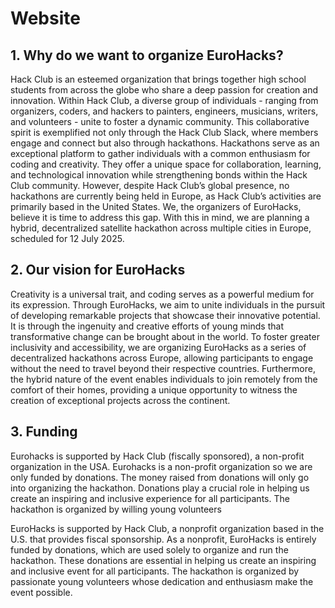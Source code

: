 # Website
## 1. Why do we want to organize EuroHacks?
Hack Club is an esteemed organization that brings together high school students from across the globe who share a deep passion for creation and innovation. Within Hack Club, a diverse group of individuals - ranging from organizers, coders, and hackers to painters, engineers, musicians, writers, and volunteers - unite to foster a dynamic community. This collaborative spirit is exemplified not only through the Hack Club Slack, where members engage and connect but also through hackathons.
Hackathons serve as an exceptional platform to gather individuals with a common enthusiasm for coding and creativity. They offer a unique space for collaboration, learning, and technological innovation while strengthening bonds within the Hack Club community.
However, despite Hack Club’s global presence, no hackathons are currently being held in Europe, as Hack Club’s activities are primarily based in the United States. We, the organizers of EuroHacks, believe it is time to address this gap. With this in mind, we are planning a hybrid, decentralized satellite hackathon across multiple cities in Europe, scheduled for 12 July 2025.


## 2. Our vision for EuroHacks
Creativity is a universal trait, and coding serves as a powerful medium for its expression. Through EuroHacks, we aim to unite individuals in the pursuit of developing remarkable projects that showcase their innovative potential. It is through the ingenuity and creative efforts of young minds that transformative change can be brought about in the world.
To foster greater inclusivity and accessibility, we are organizing EuroHacks as a series of decentralized hackathons across Europe, allowing participants to engage without the need to travel beyond their respective countries. Furthermore, the hybrid nature of the event enables individuals to join remotely from the comfort of their homes, providing a unique opportunity to witness the creation of exceptional projects across the continent.

## 3. Funding
Eurohacks is supported by Hack Club (fiscally sponsored), a non-profit organization in the USA. Eurohacks is a non-profit organization so we are only funded by donations. The money raised from donations will only go into organizing the hackathon. Donations play a crucial role in helping us create an inspiring and inclusive experience for all participants. The hackathon is organized by willing young volunteers

EuroHacks is supported by Hack Club, a nonprofit organization based in the U.S. that provides fiscal sponsorship. As a nonprofit, EuroHacks is entirely funded by donations, which are used solely to organize and run the hackathon. These donations are essential in helping us create an inspiring and inclusive event for all participants.
The hackathon is organized by passionate young volunteers whose dedication and enthusiasm make the event possible.

